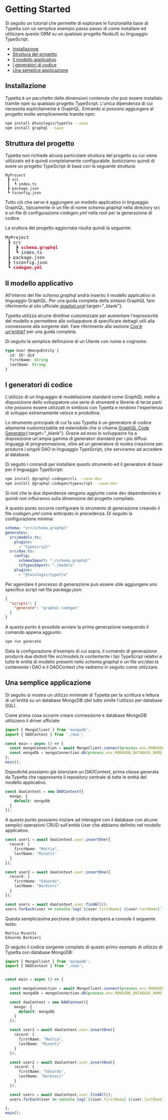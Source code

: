 # Getting Started

Si seguito un tutorial che permette di esplorare le funzionalità base di Typetta con un semplice esempio passo passo di come installare ed utilizzare questo ORM su un qualsiasi progetto NodeJS su linguaggio TypeScript.

  - [Installazione](#installazione)
  - [Struttura del progetto](#struttura-del-progetto)
  - [Il modello applicativo](#il-modello-applicativo)
  - [I generatori di codice](#i-generatori-di-codice)
  - [Una semplice applicazione](#una-semplice-applicazione)

## Installazione

Typetta è un pacchetto dalle dimensioni contenute che può essere installato tramite npm su qualsiasi progetto TypeScript. L'unica dipendenza di cui necessita esplicitamente è GraphQL. Entrambi si possono aggiungere al progetto molto semplicemente tramite npm:
```bash
npm install @twinlogix/typetta --save
npm install graphql --save
```

## Struttura del progetto

Typetta non richiede alcuna particolare struttura del progetto su cui viene utilizzato ed è quindi completamente configurabile. Ipotizziamo quindi di avere un progetto TypeScript di base con la seguente struttura:
```
MyProject
 ┣ src
 ┃  ┗ index.ts 
 ┣ package.json
 ┗ tsconfig.json
```

Tutto ciò che serve è aggiungere un modello applicativo in linguaggio GraphQL, tipicamente in un file di nome *schema.graphql* nella directory src e un file di configurazione *codegen.yml* nella root per la generazione di codice. 

La sruttura del progetto aggiornata risulta quindi la seguente:
<pre>
MyProject
 ┣ src
 ┃  ┣ <b style="color: #bf1c31;">schema.graphql</b>
 ┃  ┗ index.ts 
 ┣ package.json
 ┣ tsconfig.json
 ┗ <b style="color: #bf1c31;">codegen.yml</b>
</pre>

## Il modello applicativo

All'interno del file *schema.graphql* andrà inserito il modello applicativo in linguaggio GraphQL. Per una guida completa della sintassi GraphQL fare riferimento al sito ufficiale [graphql.org](https://graphql.org/learn/){:target="_blank"}.

Typetta utilizza alcune direttive customizzate per aumentare l'espressività del modello e permettere allo sviluppatore di specificare dettagli utili alla connessione alla sorgente dati. Fare riferimento alla sezione [Cos'è un'entità?](../data-model/entities) per una guida completa.

Di seguito la semplice definizone di un Utente con nome e cognome:
```typescript
type User @mongoEntity {
  id: ID! @id
  firstName: String
  lastName: String
}
```

## I generatori di codice

L'utilizzo di un linguaggio di modellazione standard come GraphQL mette a disposizione dello sviluppatore una serie di strumenti e librerie di terze parti che possono essere utilizzati in simbiosi con Typetta e rendono l'esperienza di sviluppo estremamente veloce e produttiva.

Lo strumento principale di cui fa uso Typetta è un generatore di codice altamente customizzabile ed estensibile che si chiama [GraphQL Code Generator](https://www.graphql-code-generator.com){:target="_blank"}. Grazie ad esso lo sviluppaore ha a disposizione un'ampia gamma di generatori standard per i più diffusi linguaggi di programmazione, oltre ad un generatore di nostra creazione per produrre i singoli DAO in linguaggio TypeScript, che serviranno ad accedere al database.

Di seguito i comandi per installare questo strumento ed il generatore di base per il linguaggio TypeScript:
```bash
npm install @graphql-codegen/cli --save-dev
npm install @graphql-codegen/typescript --save-dev
```
Si noti che le due dipendenze vengono aggiunte come dev dependencies e quindi non influiranno sulla dimensione del progetto compilato.

A questo punto occorre configurare lo strumento di generazione creando il file *codegen.yml* come anticipato in precedenza. Di seguito la configurazione minima:

```yaml
schema: "src/schema.graphql"
generates:
  src/models.ts:
    plugins:
      - "typescript"
  src/dao.ts:
    config:
      schemaImport: "./schema.graphql"
      tsTypesImport: "./models"
    plugins:
      - "@twinlogix/typetta"

```

Per agevolare il processo di generazione può essere utile aggiungere uno specifico script nel file *package.json*:
```json
{
  "scripts": {
    "generate": "graphql-codegen"
  }
}
```

A questo punto è possibile avviare la prima generazione eseguendo il comando appena aggiunto:

```bash
npm run generate
```

Data la configurazione d'esempio di cui sopra, il comando di generazione produrrà due distinti file *src/models.ts* contentente i tipi TypeScript relativi a tutte le entità di modello presenti nello *schema.graphql* e un file *src/dao.ts* contenente i DAO e il DAOContext che vedremo in seguito come utilizzare.

## Una semplice applicazione

Di seguito si mostra un utilizzo minimale di Typetta per la scrittura e lettura di un'entità su un database MongoDB (del tutto simile l'utilizzo per database SQL). 

Come prima cosa occorre creare connessione e database MongoDB utilizzano il driver ufficiale:

```typescript
import { MongoClient } from 'mongodb';
import { DAOContext } from './dao';

const main = async () => {
  const mongoConnection = await MongoClient.connect(process.env.MONGODB_URL!);
  const mongoDb = mongoConnection.db(process.env.MONGODB_DATABASE_NAME);
};
main();
```

Dopodiché possiamo già istanziare un DAOContext, prima classe generata da Typetta che rappresenta il repository centrale di tutte le entità del modello applicativo.

```typescript
const daoContext = new DAOContext({
  mongo: {
    default: mongoDb
  }
});
```

A questo punto possiamo iniziare ad interagire con il database con alcune semplici operazioni CRUD sull'entità User che abbiamo definito nel modello applicaitvo.

```typescript
const user1 = await daoContext.user.insertOne({
  record: {
    firstName: "Mattia",
    lastName: "Minotti"
  }
});

const user2 = await daoContext.user.insertOne({
  record: {
    firstName: "Edoardo",
    lastName: "Barbieri"
  }
});

const users = await daoContext.user.findAll();
users.forEach(user => console.log(`${user.firstName} ${user.lastName}`));
```

Questa semplicissima porzione di codice stamperà a console il seguente testo:
```
Mattia Minotti
Edoardo Barbieri
```

Di seguito il codice sorgente completo di questo primo esempio di utilizzo di Typetta con database MongoDB:

```typescript
import { MongoClient } from 'mongodb';
import { DAOContext } from './dao';


const main = async () => {

  const mongoConnection = await MongoClient.connect(process.env.MONGODB_URL!);
  const mongoDb = mongoConnection.db(process.env.MONGODB_DATABASE_NAME);

  const daoContext = new DAOContext({
    mongo: {
      default: mongoDb
    }
  });

  const user1 = await daoContext.user.insertOne({
    record: {
      firstName: "Mattia",
      lastName: "Minotti"
    }
  });

  const user2 = await daoContext.user.insertOne({
    record: {
      firstName: "Edoardo",
      lastName: "Barbieri"
    }
  });

  const users = await daoContext.user.findAll();
  users.forEach(user => console.log(`${user.firstName} ${user.lastName}`));

};
main();
```
